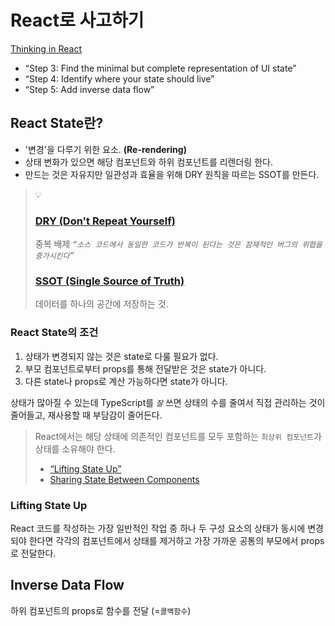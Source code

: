 # React로 사고하기

[Thinking in React](https://react.dev/learn/thinking-in-react)

- “Step 3: Find the minimal but complete representation of UI state”
- “Step 4: Identify where your state should live”
- “Step 5: Add inverse data flow”

## React State란?

- '변경'을 다루기 위한 요소. __(Re-rendering)__
- 상태 변화가 있으면 해당 컴포넌트와 하위 컴포넌트를 리렌더링 한다.
- 만드는 것은 자유지만 일관성과 효율을 위해 DRY 원칙을 따르는 SSOT를 만든다.

> 💡 <br />
> ### [DRY (Don't Repeat Yourself)](https://ko.wikipedia.org/wiki/중복배제)
> 중복 배제 _`“소스 코드에서 동일한 코드가 반복이 된다는 것은 잠재적인 버그의 위협을 증가시킨다”`_
> ### [SSOT (Single Source of Truth)](https://ko.wikipedia.org/wiki/단일_진실_공급원)
> 데이터를 하나의 공간에 저장하는 것.

### React State의 조건
1. 상태가 변경되지 않는 것은 state로 다룰 필요가 없다.
2. 부모 컴포넌트로부터 props를 통해 전달받은 것은 state가 아니다.
3. 다른 state나 props로 계산 가능하다면 state가 아니다.

상태가 많아질 수 있는데 TypeScript를 _`잘`_ 쓰면 상태의 수를 줄여서 직접 관리하는 것이 줄어들고, 재사용할 때 부담감이 줄어든다.

> React에서는 해당 상태에 의존적인 컴포넌트를 모두 포함하는 `최상위 컴포넌트`가 상태를 소유해야 한다.
> - [“Lifting State Up”](https://ko.reactjs.org/docs/lifting-state-up.html)
> - [Sharing State Between Components](https://beta.reactjs.org/learn/sharing-state-between-components)

### Lifting State Up

React 코드를 작성하는 가장 일반적인 작업 중 하나
두 구성 요소의 상태가 동시에 변경되야 한다면 각각의 컴포넌트에서 상태를 제거하고 가장 가까운 공통의 부모에서 props로 전달한다.


## Inverse Data Flow
하위 컴포넌트의 props로 함수를 전달 (=`콜백함수`)


